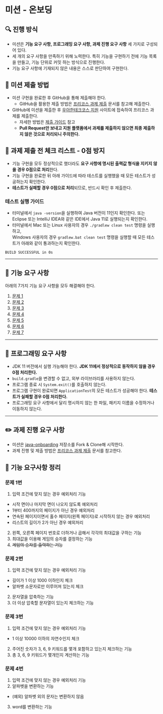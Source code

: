 # 미션 - 온보딩

## 🔍 진행 방식

- 미션은 **기능 요구 사항, 프로그래밍 요구 사항, 과제 진행 요구 사항** 세 가지로 구성되어 있다.
- 세 개의 요구 사항을 만족하기 위해 노력한다. 특히 기능을 구현하기 전에 기능 목록을 만들고, 기능 단위로 커밋 하는 방식으로 진행한다.
- 기능 요구 사항에 기재되지 않은 내용은 스스로 판단하여 구현한다.

## 📮 미션 제출 방법

- 미션 구현을 완료한 후 GitHub을 통해 제출해야 한다.
    - GitHub을 활용한 제출 방법은 [프리코스 과제 제출](https://github.com/woowacourse/woowacourse-docs/tree/master/precourse) 문서를 참고해
      제출한다.
- GitHub에 미션을 제출한 후 [우아한테크코스 지원](https://apply.techcourse.co.kr) 사이트에 접속하여 프리코스 과제를 제출한다.
    - 자세한 방법은 [제출 가이드](https://github.com/woowacourse/woowacourse-docs/tree/master/precourse#제출-가이드) 참고
    - **Pull Request만 보내고 지원 플랫폼에서 과제를 제출하지 않으면 최종 제출하지 않은 것으로 처리되니 주의한다.**

## 🚨 과제 제출 전 체크 리스트 - 0점 방지

- 기능 구현을 모두 정상적으로 했더라도 **요구 사항에 명시된 출력값 형식을 지키지 않을 경우 0점으로 처리**한다.
- 기능 구현을 완료한 뒤 아래 가이드에 따라 테스트를 실행했을 때 모든 테스트가 성공하는지 확인한다.
- **테스트가 실패할 경우 0점으로 처리**되므로, 반드시 확인 후 제출한다.

### 테스트 실행 가이드

- 터미널에서 `java -version`을 실행하여 Java 버전이 11인지 확인한다. 또는 Eclipse 또는 IntelliJ IDEA와 같은 IDE에서 Java 11로 실행되는지 확인한다.
- 터미널에서 Mac 또는 Linux 사용자의 경우 `./gradlew clean test` 명령을 실행하고,   
  Windows 사용자의 경우  `gradlew.bat clean test` 명령을 실행할 때 모든 테스트가 아래와 같이 통과하는지 확인한다.

```
BUILD SUCCESSFUL in 0s
```

---

## 🚀 기능 요구 사항
아래의 7가지 기능 요구 사항을 모두 해결해야 한다.

1. [문제 1](./docs/PROBLEM1.md)
2. [문제 2](./docs/PROBLEM2.md)
3. [문제 3](./docs/PROBLEM3.md)
4. [문제 4](./docs/PROBLEM4.md)
5. [문제 5](./docs/PROBLEM5.md)
6. [문제 6](./docs/PROBLEM6.md)
7. [문제 7](./docs/PROBLEM7.md)

---

## 🎯 프로그래밍 요구 사항

- JDK 11 버전에서 실행 가능해야 한다. **JDK 11에서 정상적으로 동작하지 않을 경우 0점 처리한다.**
- `build.gradle`을 변경할 수 없고, 외부 라이브러리를 사용하지 않는다.
- 프로그램 종료 시 `System.exit()`를 호출하지 않는다.
- 프로그램 구현이 완료되면 `ApplicationTest`의 모든 테스트가 성공해야 한다. **테스트가 실패할 경우 0점 처리한다.**
- 프로그래밍 요구 사항에서 달리 명시하지 않는 한 파일, 패키지 이름을 수정하거나 이동하지 않는다.

---

## ✏️ 과제 진행 요구 사항

- 미션은 [java-onboarding](https://github.com/woowacourse-precourse/java-onboarding) 저장소를 Fork & Clone해 시작한다.
- 과제 진행 및 제출 방법은 [프리코스 과제 제출](https://github.com/woowacourse/woowacourse-docs/tree/master/precourse) 문서를 참고한다.


## 📝 기능 요구사항 정리
### 문제 1번
1. 입력 조건에 맞지 않는 경우 예외처리 기능
- 시작 면이나 마지막 면이 나오지 않도록 예외처리
- 1부터 400까지의 페이지가 아닌 경우 예외처리
- 연속된 페이지이면서 홀수 페이지(왼쪽 페이지)로 시작하지 않는 경우 예외처리
- 리스트의 길이가 2가 아닌 경우 예외처리
2. 왼쪽, 오른쪽 페이지 번호로 더하거나 곱해서 각각의 최대값을 구하는 기능
3. 최대값을 이용해 게임의 승자를 결정하는 기능
4. ~~게임의 승자를 출력하는 기능~~

### 문제 2번
1. 입력 조건에 맞지 않는 경우 예외처리 기능
- 길이가 1 이상 1000 이하인지 체크
- 알파벳 소문자로만 이루어져 있는지 체크
2. 문자열을 압축하는 기능
3. 더 이상 압축할 문자열이 있는지 체크하는 기능


### 문제 3번
1. 입력 조건에 맞지 않는 경우 예외처리 기능
- 1 이상 10000 이하의 자연수인지 체크
2. 주어진 숫자가 3, 6, 9 키워드를 몇개 포함하고 있는지 체크하는 기능
3. 총 3, 6, 9 키워드가 몇개인지 계산하는 기능

### 문제 4번
1. 입력 조건에 맞지 않는 경우 예외처리 기능
2. 알파벳을 변환하는 기능
- (예외) 알파벳 외의 문자는 변환하지 않음
3. word를 변환하는 기능